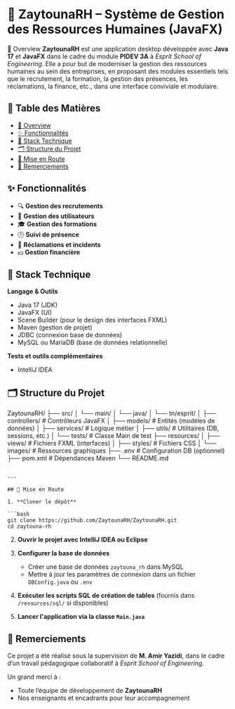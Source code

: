 # 🌿 ZaytounaRH – Système de Gestion des Ressources Humaines (JavaFX)

📝 Overview
**ZaytounaRH** est une application desktop développée avec **Java 17** et **JavaFX** dans le cadre du module **PIDEV 3A** à *Esprit School of Engineering*. Elle a pour but de moderniser la gestion des ressources humaines au sein des entreprises, en proposant des modules essentiels tels que le recrutement, la formation, la gestion des présences, les réclamations, la finance, etc., dans une interface conviviale et modulaire.

 
## 📌 Table des Matières

* [🎯 Overview](#-présentation)
* [✨ Fonctionnalités](#-fonctionnalités)
* [🧰 Stack Technique](#-stack-technique)
* [🗂️ Structure du Projet](#️-structure-du-projet)
* [🚀 Mise en Route](#-mise-en-route)
* [🤝 Remerciements](#-remerciements)

 

## ✨ Fonctionnalités

* 🔍 **Gestion des recrutements**
* 👤 **Gestion des utilisateurs**
* 🎓 **Gestion des formations**
* 🕒 **Suivi de présence**
* 💬 **Réclamations et incidents**
* 💵 **Gestion financière**

 
## 🧰 Stack Technique

**Langage & Outils**

* Java 17 (JDK)
* JavaFX (UI)
* Scene Builder (pour le design des interfaces FXML)
* Maven (gestion de projet)
* JDBC (connexion base de données)
* MySQL ou MariaDB (base de données relationnelle)

**Tests et outils complémentaires**

  * IntelliJ IDEA 


## 🗂️ Structure du Projet

ZaytounaRH/
├── src/
│   └── main/
│       └── java/
│           └── tn/esprit/
│               ├── controllers/      # Contrôleurs JavaFX
│               ├── models/           # Entités (modèles de données)
│               ├── services/         # Logique métier
│               ├── utils/            # Utilitaires (DB, sessions, etc.)
│               └── tests/            # Classe Main de test
├── resources/
│   ├── views/                        # Fichiers FXML (interfaces)
│   ├── styles/                       # Fichiers CSS
│   └── images/                       # Ressources graphiques
├── .env                              # Configuration DB (optionnel)
├── pom.xml                           # Dépendances Maven
└── README.md
```

---

## 🚀 Mise en Route

1. **Cloner le dépôt**

```bash
git clone https://github.com/ZaytounaRH/ZaytounaRH.git
cd zaytouna-rh
```

2. **Ouvrir le projet avec IntelliJ IDEA ou Eclipse**

3. **Configurer la base de données**

   * Créer une base de données `zaytouna_rh` dans MySQL
   * Mettre à jour les paramètres de connexion dans un fichier `DBConfig.java` ou `.env`

4. **Exécuter les scripts SQL de création de tables** (fournis dans `/resources/sql/` si disponibles)

5. **Lancer l'application via la classe `Main.java`**

 

## 🤝 Remerciements

Ce projet a été réalisé sous la supervision de **M. Amir Yazidi**, dans le cadre d’un travail pédagogique collaboratif à *Esprit School of Engineering*.

Un grand merci à :

* Toute l’équipe de développement de **ZaytounaRH**
* Nos enseignants et encadrants pour leur accompagnement

 
 
